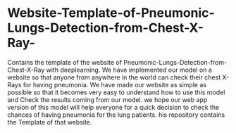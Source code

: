 # Website-Template-of-Pneumonic-Lungs-Detection-from-Chest-X-Ray-
Contains the template of the website of Pneumonic-Lungs-Detection-from-Chest-X-Ray with deeplearning. We have implemented our model on a website so that anyone from anywhere in the world can check their chest X-Rays for having pneumonia. We have made our website as simple as possible so that it becomes very easy to understand how to use this model and Check the results coming from our model. we hope our web app version of this model will help everyone for a quick decision to check the chances of having pneumonia for the lung patients. his repository contains the Template of that website.
